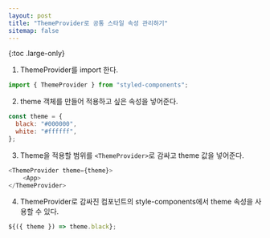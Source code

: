 ```yaml
---
layout: post
title: "ThemeProvider로 공통 스타일 속성 관리하기"
sitemap: false
---
```


{:toc .large-only}

1. ThemeProvider를 import 한다.

```js
import { ThemeProvider } from "styled-components";
```

2. theme 객체를 만들어 적용하고 싶은 속성을 넣어준다.

```js
const theme = {
  black: "#000000",
  white: "#ffffff",
};
```

3. Theme을 적용할 범위를 `<ThemeProvider>`로 감싸고 theme 값을 넣어준다.

```js
<ThemeProvider theme={theme}>
    <App>
</ThemeProvider>
```

4. ThemeProvider로 감싸진 컴포넌트의 style-components에서 theme 속성을 사용할 수 있다.

```js
${({ theme }) => theme.black};
```
